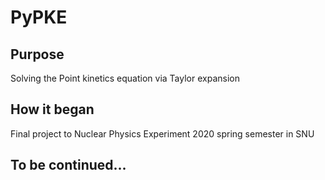 # PyPKE

## Purpose
Solving the Point kinetics equation via Taylor expansion

## How it began
Final project to Nuclear Physics Experiment 2020 spring semester in SNU

## To be continued...
